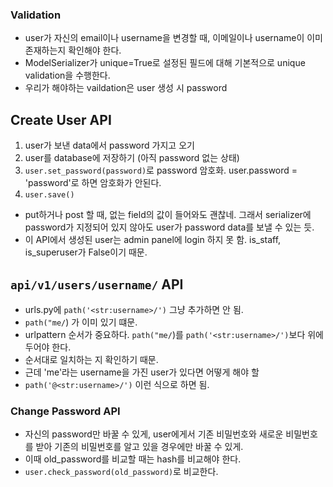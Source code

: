 ### Validation
- user가 자신의 email이나 username을 변경할 때, 이메일이나 username이 이미 존재하는지 확인해야 한다.
- ModelSerializer가 unique=True로 설정된 필드에 대해 기본적으로 unique validation을 수행한다.
- 우리가 해야하는 vaildation은 user 생성 시 password
## Create User API
1. user가 보낸 data에서 password 가지고 오기
2. user를 database에 저장하기 (아직 password 없는 상태)
3. `user.set_password(password)`로 password 암호화. user.password = 'password'로 하면 암호화가 안된다.
4. `user.save()`
- put하거나 post 할 때, 없는 field의 값이 들어와도 괜찮네. 그래서 serializer에 password가 지정되어 있지 않아도 user가 password data를 보낼 수 있는 듯.
- 이 API에서 생성된 user는 admin panel에 login 하지 못 함. is_staff, is_superuser가 False이기 때문.
## `api/v1/users/username/` API
- urls.py에 `path('<str:username>/')` 그냥 추가하면 안 됨.
- `path("me/`) 가 이미 있기 떄문.
- urlpattern 순서가 중요하다. `path("me/`)를 `path('<str:username>/')`보다 위에 두어야 한다.
- 순서대로 일치하는 지 확인하기 때문.
- 근데 'me'라는 username을 가진 user가 있다면 어떻게 해야 할
- `path('@<str:username>/')` 이런 식으로 하면 됨.
### Change Password API
- 자신의 password만 바꿀 수 있게, user에게서 기존 비밀번호와 새로운 비밀번호를 받아 기존의 비밀번호를 알고 있을 경우에만 바꿀 수 있게.
- 이때 old_password를 비교할 때는 hash를 비교해야 한다.
- `user.check_password(old_password)`로 비교한다.